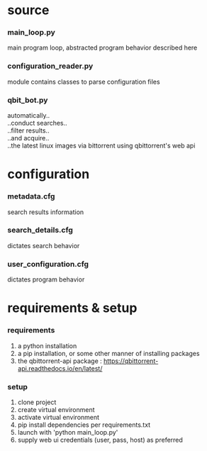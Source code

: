 # source  
### main_loop.py
main program loop, abstracted program behavior described here  

### configuration_reader.py
module contains classes to parse configuration files  

### qbit_bot.py
automatically..  
	..conduct searches..  
	..filter results..  
	..and acquire..  
	..the latest linux images via bittorrent using qbittorrent's web api  



# configuration
### metadata.cfg  
search results information  

### search_details.cfg
dictates search behavior  

### user_configuration.cfg
dictates program behavior  



# requirements & setup
### requirements
1. a python installation  
2. a pip installation, or some other manner of installing packages  
3. the qbittorrent-api package : https://qbittorrent-api.readthedocs.io/en/latest/  


### setup  
1. clone project  
2. create virtual environment  
3. activate virtual environment  
4. pip install dependencies per requirements.txt  
5. launch with 'python main_loop.py'  
6. supply web ui credentials (user, pass, host) as preferred  
